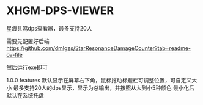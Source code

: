 # XHGM-DPS-VIEWER
星痕共鸣dps查看器，最多支持20人

需要先配置好后端
https://github.com/dmlgzs/StarResonanceDamageCounter?tab=readme-ov-file

然后运行exe即可

1.0.0 features
默认显示在屏幕右下角，鼠标拖动标题栏可调整位置，可自定义大小
最多支持20人的dps显示，显示为总输出，并按照从大到小5种颜色
最小化后默认在系统托盘
